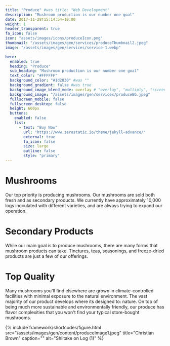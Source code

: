 ```yaml
---
title: "Produce" #was title: "Web Development"
description: "Mushroom production is our number one goal"
date: 2017-11-28T15:14:54+10:00
weight: 1
header_transparent: true
fa_icon: false
icon: "assets/images/icons/produceIcon.png"
thumbnail: "/assets/images/gen/services/produceThumbnail2.jpeg"
image: "/assets/images/gen/services/service-1.webp"

hero:
  enabled: true
  heading: "Produce"
  sub_heading: "Mushroom production is our number one goal"
  text_color: "#FFFFFF"
  background_color: "#1d2830" #was ""
  background_gradient: false #was true
  background_image_blend_mode: overlay # "overlay", "multiply", "screen"
  background_image: "/assets/images/gen/services/produceBG.jpeg"
  fullscreen_mobile: false
  fullscreen_desktop: false
  height: 660px
  buttons:
    enabled: false
    list:
      - text: "Buy Now"
        url: "https://www.zerostatic.io/theme/jekyll-advance/"
        external: true
        fa_icon: false
        size: large
        outline: false
        style: "primary"
---
```


# Mushrooms

Our top priority is producing mushrooms. Our mushrooms are sold both fresh and as secondary products. 
We currently have approximately 10,000 logs inoculated with different varieties, and are always trying 
to expand our operation.

# Secondary Products

While our main goal is to produce mushrooms, there are many forms that mushroom products can take. Tinctures, teas, seasonings, and freeze-dried products are just a few of our offerings.

# Top Quality

Many mushrooms you'll find elsewhere are grown in climate-controlled facilities with minimal exposure 
to the natural environment. The vast majority of our product develops where its designed to: nature. On 
top of being much more sustainable and environmentally friendly, our produce has flavor complexities 
that you won't find your typical store-bought mushrooms.

{% include framework/shortcodes/figure.html src="/assets/images/gen/content/produceImage1.jpeg" title="Christian Brown" caption="" alt="Shiitake on Log (1)" %}
<!--originally contained: link="" target="_blank"  ...at the end-->

<!-- ## Front-end Development

The What addresses the things people can do with a product—its functionality. Finally, the How relates to the design of functionality in an accessible and aesthetically pleasant way. UX designers start with the Why before determining the What and then, finally, the How in order to create products that users can form meaningful experiences with. In software designs, you will need to ensure the product’s “substance” comes through an existing device and offers a seamless, fluid experience.

> As a UX designer, you should consider the Why, What and How of product use.

Web designers are expected to have an awareness of usability and if their role involves creating markup then they are also expected to be up to date with web accessibility guidelines.

## Design Systems

A Design System is a set of interconnected patterns and shared practices coherently organized to aid in digital product design and development of products such as apps or websites.

{% include framework/shortcodes/youtube.html id='2M6dJ2Uynhg' %}

## Process

There are two primary jobs involved in creating a website: the web designer and web developer, who often work closely together on a website. The web designers are responsible for the visual aspect, which includes the layout, coloring and typography of a web page.

- User experience research
- Visual design and illustration
- Programming and coding

![Design In Figma](/assets/images/gen/content/content-2.webp)

Web designers will also have a working knowledge of markup languages such as HTML and CSS, although the extent of their knowledge will differ from one web designer to another. -->
